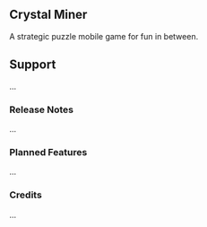 ## Crystal Miner

A strategic puzzle mobile game for fun in between.

## Support

...

### Release Notes

...

### Planned Features

...

### Credits

...
